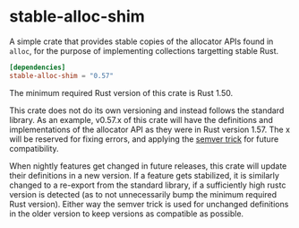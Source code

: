 # stable-alloc-shim

A simple crate that provides stable copies of the allocator APIs found in
`alloc`, for the purpose of implementing collections targetting stable Rust.

```toml
[dependencies]
stable-alloc-shim = "0.57"
```

The minimum required Rust version of this crate is Rust 1.50.

This crate does not do its own versioning and instead follows the standard
library. As an example, v0.57.x of this crate will have the definitions and
implementations of the allocator API as they were in Rust version 1.57. The
x will be reserved for fixing errors, and applying the
[semver trick](https://github.com/dtolnay/semver-trick) for future
compatibility.

When nightly features get changed in future releases, this crate will update
their definitions in a new version. If a feature gets stabilized, it is
similarly changed to a re-export from the standard library, if a
sufficiently high rustc version is detected (as to not unnecessarily bump
the minimum required Rust version). Either way the semver trick is used for
unchanged definitions in the older version to keep versions as compatible as
possible.

